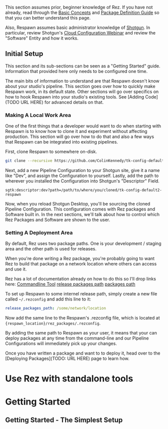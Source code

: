 This section assumes prior, beginner knowledge of Rez. If you have not already,
read through the [Basic Concepts](https://github.com/nerdvegas/rez/wiki/Basic-Concepts)
and [Package Definition Guide](https://github.com/nerdvegas/rez/wiki/Package-Definition-Guide)
so that you can better understand this page.

Also, Respawn assumes basic administrator knowledge of [Shotgun](https://www.shotgunsoftware.com/).
In particular, review Shotgun's [Cloud Configuration Webinar](https://www.youtube.com/watch?v=5nRZ5GgcOnk&list=PL9f6R0sm_zAzLLByryYL3bHcbHKMmS-9o&index=8)
and review the "Software" Entity and how it works.


## Initial Setup
This section and its sub-sections can be seen as a "Getting Started" guide.
Information that provided here only needs to be configured one time.

The main bits of information to understand are that Respawn doesn't know about
your studio's pipeline. This section goes over how to quickly make Respawn
work, in its default state. Other sections will go over specifics on how to
hook Respawn into your studio's existing tools. See [Adding Code](TODO URL HERE)
for advanced details on that.


### Making A Local Work Area
One of the first things that a developer would want to do when starting with
Respawn is to know how to clone it and experiment without affecting production.
This section will go over how to do that and also a few ways that Respawn can
be integrated into existing pipelines.

First, clone Respawn to somewhere on-disk.

```bash
git clone --recursive https://github.com/ColinKennedy/tk-config-default2-respawn.git
```

Next, add a new Pipeline Configuration to your Shotgun site, give it a name
like "Dev", and assign the Configuration to yourself. Lastly, add the path to
wherever you installed the Configuration into Shotgun's "Descriptor" Field.


```
sgtk:descriptor:dev?path=/path/to/where/you/cloned/tk-config-default2-respawn
```

Now, when you reload Shotgun Desktop, you'll be sourcing the cloned Pipeline
Configuration. This configuration comes with Rez packages and Software built in.
In the next sections, we'll talk about how to control which Rez Packages and
Software are shown to the user.


### Setting A Deployment Area
By default, Rez uses two package paths. One is your development / staging area
and the other path is used for releases.

When you're done writing a Rez package, you're probably going to want Rez to
build that package on a network location where others can access and use it.

Rez has a lot of documentation already on how to do this so I'll drop links here:
[Commandline Tool](https://github.com/nerdvegas/rez/wiki/Configuring-Rez#commandline-tool)
[release packages path](https://github.com/nerdvegas/rez/wiki/Configuring-Rez#release_packages_path)
[packages path](https://github.com/nerdvegas/rez/wiki/Configuring-Rez#packages_path)

To set up Respawn to some internel release path, simply create a new
file called `~/.rezconfig` and add this line to  it:

```yaml
release_packages_path: /some/network/location
```

Now add the same line to the Respawn's .rezconfig file, which is located at
`{respawn_location}/rez_packages/.rezconfig`.

By adding the same path to Respawn as your user, it means that your can deploy
packages at any time from the command-line and our Pipeline Configurations will
immediately pick up your changes.

Once you have written a package and want to to deploy it, head over to the
[Deploying Packages](TODO: URL HERE) page to learn how.


# Use Rez with standalone tools


# Getting Started
## Getting Started - The Simplest Setup


